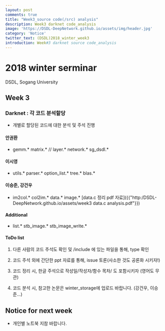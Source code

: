 ```yaml
---
layout: post
comments: true
title: "Week3_source code(/src) analysis"
description: Week3 darknet code_analysis
image: 'https://DSDL-DeepNetwork.github.io/assets/img/header.jpg'
category: 'Notice'
twitter_text: (DSDL)2018_winter_week3
introduction: Week#3 darknet source code_analysis
---
```


# 2018 winter serminar

DSDL, Sogang University


## Week 3

### Darknet : 각 코드 분석할당
- 개별로 할당된 코드에 대한 분석 및 주석 진행

#### 안권환
- gemm.*   matrix.* // layer.*  network.*  sg_dsdl.*

#### 이시영
- utils.*  parser.*  option_list.*  tree.*  blas.*

#### 이승준, 강건우
- im2col.*  col2im.*  data.*  image.*
[data.c 정리 pdf 자료]({{"http:/DSDL-DeepNetwork.github.io/assets/week3 data.c analysis.pdf"}})

#### Additional
- list.*  stb_image.*  stb_image_write.*


#### ToDo list
1. 다른 사람의 코드 주석도 확인 및 /include 에 있는 파일을 통해, type 확인

2. 코드 주석 외에 간단한 ppt 자료를 통해, issue 토론(사소한 것도 공론화 시키자!)

3. 코드 정리 시, 한글 주석으로 작성일/작성자/함수 목차/ 도 포함시키자 (영어도 무관)

4. 코드 분석 시, 참고한 논문은 winter_storage에 업로드 바랍니다. (강건우, 이승준...)

## Notice for next week
- 개인별 노트북 지참 바랍니다.

